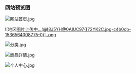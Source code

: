 ### 网站预览图
![网站首页.jpg](https://upload-images.jianshu.io/upload_images/4636177-024e992e5c2d8f37.jpg?imageMogr2/auto-orient/strip%7CimageView2/2/w/1240)

![地区[图片上传中...(@I8J5YH@0AIUC97{[72YK2C.jpg-c4b0cb-1536564008775-0)]
.png](https://upload-images.jianshu.io/upload_images/4636177-079c6a38545558c0.png?imageMogr2/auto-orient/strip%7CimageView2/2/w/1240)


![分类.jpg](https://upload-images.jianshu.io/upload_images/4636177-e46ddd3cb6dec228.jpg?imageMogr2/auto-orient/strip%7CimageView2/2/w/1240)

![商品详情.jpg](https://upload-images.jianshu.io/upload_images/4636177-b47b08debdeac436.jpg?imageMogr2/auto-orient/strip%7CimageView2/2/w/1240)


![个人中心.jpg](https://upload-images.jianshu.io/upload_images/4636177-fa8065f76f46b307.jpg?imageMogr2/auto-orient/strip%7CimageView2/2/w/1240)
